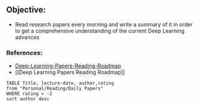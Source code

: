
## Objective:
- Read research papers every morning and write a summary of it in order to get a comprehensive understanding of the current Deep Learning advances

### References: 
- [Deep-Learning-Papers-Reading-Roadmap](https://github.com/floodsung/Deep-Learning-Papers-Reading-Roadmap) 
- [[Deep Learning Papers Reading Roadmap]]




```dataview 
TABLE Title, lecture-date, author,rating
from "Personal/Reading/Daily Papers"
WHERE rating > -2
sort author desc
```


